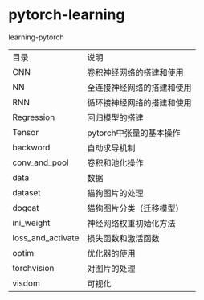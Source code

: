 # pytorch-learning
learning-pytorch 
<table>
  <tr>
    <td>目录</td>
    <td>说明</td>
  </tr>
   <tr>
    <td>CNN</td>
    <td>卷积神经网络的搭建和使用</td>
  </tr>
    <tr>
    <td>NN</td>
    <td>全连接神经网络的搭建和使用</td>
  </tr>
   <tr>
    <td>RNN</td>
    <td>循环接神经网络的搭建和使用</td>
  </tr>
  <tr>
    <td>Regression</td>
    <td>回归模型的搭建</td>
  </tr>
   <tr>
    <td>Tensor</td>
    <td>pytorch中张量的基本操作</td>
  </tr>
    <tr>
    <td>backword</td>
    <td>自动求导机制</td>
  </tr>
   <tr>
    <td>conv_and_pool</td>
    <td>卷积和池化操作</td>
  </tr>
   <tr>
    <td>data</td>
    <td>数据</td>
  </tr>
     <tr>
    <td>dataset</td>
    <td>猫狗图片的处理</td>
  </tr>
      <tr>
    <td>dogcat</td>
    <td>猫狗图片分类（迁移模型）</td>
  </tr>
  <tr>
    <td>ini_weight</td>
    <td>神经网络权重初始化方法</td>
  </tr>
   <tr>
    <td>loss_and_activate</td>
    <td>损失函数和激活函数</td>
  </tr>
  <tr>
    <td>optim</td>
    <td>优化器的使用</td>
  </tr>
    <tr>
    <td>torchvision</td>
    <td>对图片的处理</td>
  </tr>
  <tr>
    <td>visdom</td>
    <td>可视化</td>
  </tr>    
</table>
